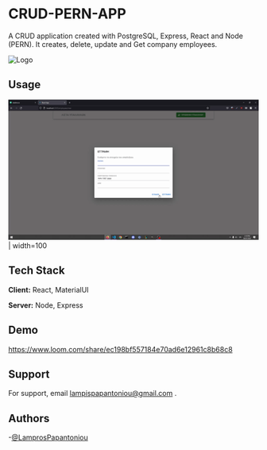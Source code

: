 
# CRUD-PERN-APP

A CRUD application created with PostgreSQL, Express, React and Node (PERN). It creates,
delete, update and Get company employees.

![Logo](https://www.freecodecamp.org/news/content/images/size/w2000/2020/03/PERN.png)


## Usage
![](Hnet-image.gif) | width=100

## Tech Stack

**Client:** React, MaterialUI

**Server:** Node, Express


## Demo

https://www.loom.com/share/ec198bf557184e70ad6e12961c8b68c8
## Support

For support, email lampispapantoniou@gmail.com .


## Authors

-[@LamprosPapantoniou ](https://github.com/LamprosPapantoniou)

